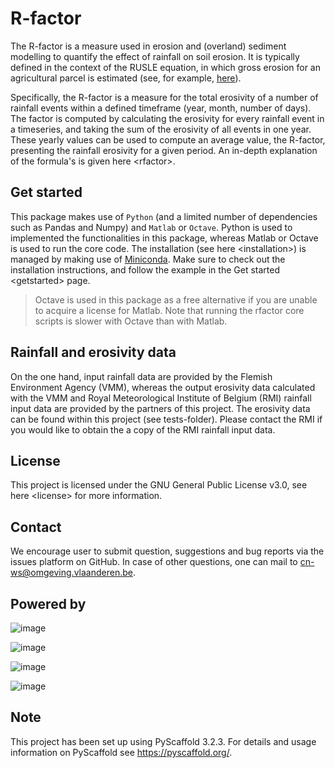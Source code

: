 R-factor
========

The R-factor is a measure used in erosion and (overland) sediment
modelling to quantify the effect of rainfall on soil erosion. It is
typically defined in the context of the RUSLE equation, in which gross
erosion for an agricultural parcel is estimated (see, for example,
[here](https://docs.fluves.net/cnws-pascal//)).

Specifically, the R-factor is a measure for the total erosivity of a
number of rainfall events within a defined timeframe (year, month,
number of days). The factor is computed by calculating the erosivity for
every rainfall event in a timeseries, and taking the sum of the
erosivity of all events in one year. These yearly values can be used to
compute an average value, the R-factor, presenting the rainfall
erosivity for a given period. An in-depth explanation of the formula's
is given here \<rfactor\>.

Get started
-----------
This package makes use of `Python` (and a limited number of dependencies
such as Pandas and Numpy) and `Matlab` or `Octave`. Python is used to
implemented the functionalities in this package, whereas Matlab or
Octave is used to run the core code. The installation (see
here \<installation\>) is managed by making use of
[Miniconda](https://docs.conda.io/en/latest/miniconda.html). Make sure
to check out the installation instructions, and follow the example in
the Get started \<getstarted\> page.

> Octave is used in this package as a free alternative if you are unable to
> acquire a license for Matlab. Note that running the rfactor core scripts
> is slower with Octave than with Matlab.


Rainfall and erosivity data
---------------------------
On the one hand, input rainfall data are provided by the Flemish Environment
Agency (VMM), whereas the output erosivity data calculated with the VMM and
Royal Meteorological Institute of Belgium (RMI) rainfall input data are
provided by the partners of this project. The erosivity data can be found
within this project (see tests-folder). Please contact the RMI if you would
like to obtain the a copy of the RMI rainfall input data.

License
-------

This project is licensed under the GNU General Public License v3.0, see
here \<license\> for more information.

Contact
-------

We encourage user to submit question, suggestions and bug reports via
the issues platform on GitHub. In case of other questions, one can mail to
cn-ws@omgeving.vlaanderen.be.

Powered by
----------

![image](../docs/_static/png/DepartementOmgeving_logo.png)

![image](../docs/_static/png/KULeuven_logo.png)

![image](../docs/_static/png/VMM_logo.png)

![image](../docs/_static/png/fluves_logo.png)

Note
----

This project has been set up using PyScaffold 3.2.3. For details and
usage information on PyScaffold see <https://pyscaffold.org/>.
